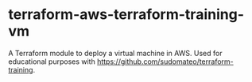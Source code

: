 # terraform-aws-terraform-training-vm

A Terraform module to deploy a virtual machine in AWS. Used for educational
purposes with https://github.com/sudomateo/terraform-training.
